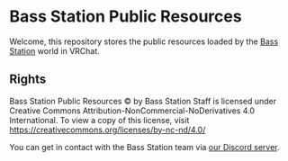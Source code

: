 Bass Station Public Resources
=============================

Welcome, this repository stores the public resources loaded by the [Bass Station](https://vrchat.com/home/world/wrld_1c82cdb4-cb19-4304-a23e-20cc6e0e6f8c) world in VRChat.

## Rights
Bass Station Public Resources © by Bass Station Staff is licensed under Creative Commons Attribution-NonCommercial-NoDerivatives 4.0 International. To view a copy of this license, visit https://creativecommons.org/licenses/by-nc-nd/4.0/

You can get in contact with the Bass Station team via [our Discord server](https://discord.com/invite/kU9HyMQQ5w).